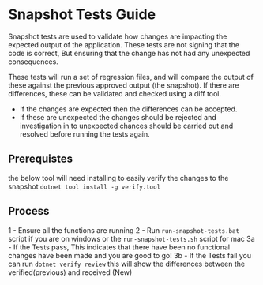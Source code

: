 # Snapshot Tests Guide

Snapshot tests are used to validate how changes are impacting the expected output of the application.
These tests are not signing that the code is correct, But ensuring that the change has not had any unexpected consequences.

These tests will run a set of regression files, and will compare the output of these against the previous approved output (the snapshot).
If there are differences, these can be validated and checked using a diff tool.

- If the changes are expected then the differences can be accepted.
- If these are unexpected the changes should be rejected and investigation in to unexpected chances should be carried out and resolved before running the tests again.

## Prerequistes

the below tool will need installing to easily verify the changes to the snapshot
`dotnet tool install -g verify.tool`

## Process

1 - Ensure all the functions are running
2 - Run `run-snapshot-tests.bat` script if you are on windows or the `run-snapshot-tests.sh` script for mac
3a - If the Tests pass, This indicates that there have been no functional changes have been made and you are good to go!
3b - If the Tests fail you can run `dotnet verify review` this will show the differences between the verified(previous) and received (New)
